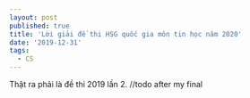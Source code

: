 ```yaml
---
layout: post
published: true
title: 'Lời giải đề thi HSG quốc gia môn tin học năm 2020'
date: '2019-12-31'
tags:
  - CS
---
```

Thật ra phải là đề thi 2019 lần 2.
//todo after my final

